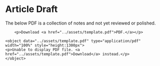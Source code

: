 # Article Draft

The below PDF is a collection of notes and not yet reviewed or polished.

```@raw html
    <p>Download <a href="../assets/template.pdf">PDF.</a></p>
```
```@raw html
<object data="../assets/template.pdf" type="application/pdf" width="100%" style="height:1300px">
<p>Unable to display PDF file. <a href="../assets/template.pdf">Download</a> instead.</p>
</object>
```